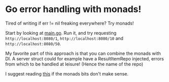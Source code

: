 # Go error handling with monads!

Tired of writing if err != nil freaking everywhere? Try monads!

Start by looking at [main.go](main.go). Run it, and try requesting `http://localhost:8080/1`, `http://localhost:8080/10` and `http://localhost:8080/50`.

My favorite part of this approach is that you can combine the monads with DI. A server struct could for example have a ResultItemRepo injected, errors from which to be handled at leisure! (Hence the name of the repo)

I suggest reading [this](http://codon.com/refactoring-ruby-with-monads) if the monads bits don't make sense.